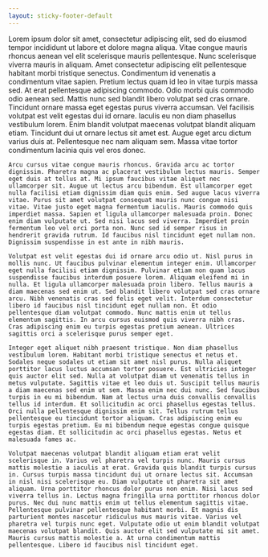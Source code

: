 ```yaml
---
layout: sticky-footer-default
---
```

<section class="pt-8 pt-md-11 pb-8 pb-md-14">
  <div class="container">
    Lorem ipsum dolor sit amet, consectetur adipiscing elit, sed do eiusmod tempor incididunt ut labore et dolore magna aliqua. 
    Vitae congue mauris rhoncus aenean vel elit scelerisque mauris pellentesque. Nunc scelerisque viverra mauris in aliquam. Amet consectetur adipiscing elit pellentesque habitant morbi tristique senectus. Condimentum id venenatis a condimentum vitae sapien. Pretium lectus quam id leo in vitae turpis massa sed. At erat pellentesque adipiscing commodo. Odio morbi quis commodo odio aenean sed. Mattis nunc sed blandit libero volutpat sed cras ornare. Tincidunt ornare massa eget egestas purus viverra accumsan. Vel facilisis volutpat est velit egestas dui id ornare. Iaculis eu non diam phasellus vestibulum lorem. Enim blandit volutpat maecenas volutpat blandit aliquam etiam. Tincidunt dui ut ornare lectus sit amet est. Augue eget arcu dictum varius duis at. Pellentesque nec nam aliquam sem. Massa vitae tortor condimentum lacinia quis vel eros donec.

    Arcu cursus vitae congue mauris rhoncus. Gravida arcu ac tortor dignissim. Pharetra magna ac placerat vestibulum lectus mauris. Semper eget duis at tellus at. Mi ipsum faucibus vitae aliquet nec ullamcorper sit. Augue ut lectus arcu bibendum. Est ullamcorper eget nulla facilisi etiam dignissim diam quis enim. Sed augue lacus viverra vitae. Purus sit amet volutpat consequat mauris nunc congue nisi vitae. Vitae justo eget magna fermentum iaculis. Mauris commodo quis imperdiet massa. Sapien et ligula ullamcorper malesuada proin. Donec enim diam vulputate ut. Sed nisi lacus sed viverra. Imperdiet proin fermentum leo vel orci porta non. Nunc sed id semper risus in hendrerit gravida rutrum. Id faucibus nisl tincidunt eget nullam non. Dignissim suspendisse in est ante in nibh mauris.

    Volutpat est velit egestas dui id ornare arcu odio ut. Nisl purus in mollis nunc. Ut faucibus pulvinar elementum integer enim. Ullamcorper eget nulla facilisi etiam dignissim. Pulvinar etiam non quam lacus suspendisse faucibus interdum posuere lorem. Aliquam eleifend mi in nulla. Et ligula ullamcorper malesuada proin libero. Tellus mauris a diam maecenas sed enim ut. Sed blandit libero volutpat sed cras ornare arcu. Nibh venenatis cras sed felis eget velit. Interdum consectetur libero id faucibus nisl tincidunt eget nullam non. Et odio pellentesque diam volutpat commodo. Nunc mattis enim ut tellus elementum sagittis. In arcu cursus euismod quis viverra nibh cras. Cras adipiscing enim eu turpis egestas pretium aenean. Ultrices sagittis orci a scelerisque purus semper eget.

    Integer eget aliquet nibh praesent tristique. Non diam phasellus vestibulum lorem. Habitant morbi tristique senectus et netus et. Sodales neque sodales ut etiam sit amet nisl purus. Nulla aliquet porttitor lacus luctus accumsan tortor posuere. Est ultricies integer quis auctor elit sed. Nulla at volutpat diam ut venenatis tellus in metus vulputate. Sagittis vitae et leo duis ut. Suscipit tellus mauris a diam maecenas sed enim ut sem. Massa enim nec dui nunc. Sed faucibus turpis in eu mi bibendum. Nam at lectus urna duis convallis convallis tellus id interdum. Et sollicitudin ac orci phasellus egestas tellus. Orci nulla pellentesque dignissim enim sit. Tellus rutrum tellus pellentesque eu tincidunt tortor aliquam. Cras adipiscing enim eu turpis egestas pretium. Eu mi bibendum neque egestas congue quisque egestas diam. Et sollicitudin ac orci phasellus egestas. Netus et malesuada fames ac.

    Volutpat maecenas volutpat blandit aliquam etiam erat velit scelerisque in. Varius vel pharetra vel turpis nunc. Mauris cursus mattis molestie a iaculis at erat. Gravida quis blandit turpis cursus in. Cursus turpis massa tincidunt dui ut ornare lectus sit. Accumsan in nisl nisi scelerisque eu. Diam vulputate ut pharetra sit amet aliquam. Urna porttitor rhoncus dolor purus non enim. Nisi lacus sed viverra tellus in. Lectus magna fringilla urna porttitor rhoncus dolor purus. Nec dui nunc mattis enim ut tellus elementum sagittis vitae. Pellentesque pulvinar pellentesque habitant morbi. Et magnis dis parturient montes nascetur ridiculus mus mauris vitae. Varius vel pharetra vel turpis nunc eget. Vulputate odio ut enim blandit volutpat maecenas volutpat blandit. Quis auctor elit sed vulputate mi sit amet. Mauris cursus mattis molestie a. At urna condimentum mattis pellentesque. Libero id faucibus nisl tincidunt eget.
  </div> <!-- / .container -->
</section>
